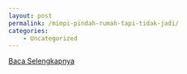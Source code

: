 ```yaml
---
layout: post
permalink: /mimpi-pindah-rumah-tapi-tidak-jadi/
categories:
    - Uncategorized
---
```


[Baca Selengkapnya](/08)